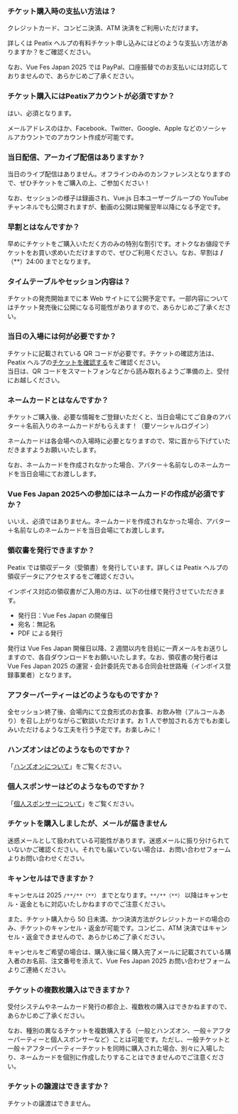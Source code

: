 ### チケット購入時の支払い方法は？

クレジットカード、コンビニ決済、ATM 決済をご利用いただけます。

詳しくは Peatix ヘルプの有料チケット申し込みにはどのような支払い方法がありますか？をご確認ください。

なお、Vue Fes Japan 2025 では PayPal、口座振替でのお支払いには対応しておりませんので、あらかじめご了承ください。

### チケット購入にはPeatixアカウントが必須ですか？

はい、必須となります。

メールアドレスのほか、Facebook、Twitter、Google、Apple などのソーシャルアカウントでのアカウント作成が可能です。 

### 当日配信、アーカイブ配信はありますか？

当日のライブ配信はありません。オフラインのみのカンファレンスとなりますので、ぜひチケットをご購入の上、ご参加ください！

なお、セッションの様子は録画され、Vue.js 日本ユーザーグループの YouTube チャンネルでも公開されますが、動画の公開は開催翌年以降になる予定です。

### 早割とはなんですか？

早めにチケットをご購入いただく方のみの特別な割引です。オトクなお値段でチケットをお買い求めいただけますので、ぜひご利用ください。なお、早割は **/**（**）24:00 までとなります。

### タイムテーブルやセッション内容は？

チケットの発売開始までに本 Web サイトにて公開予定です。一部内容についてはチケット発売後に公開になる可能性がありますので、あらかじめご了承ください。

### 当日の入場には何が必要ですか？

<!-- TODO: link -->
チケットに記載されている QR コードが必要です。チケットの確認方法は、Peatix ヘルプの[チケットを確認する]()をご確認ください。\
当日は、QR コードをスマートフォンなどから読み取れるようご準備の上、受付にお越しください。

### ネームカードとはなんですか？

チケットご購入後、必要な情報をご登録いただくと、当日会場にてご自身のアバター＋名前入りのネームカードがもらえます！（要ソーシャルログイン）

ネームカードは各会場への入場時に必要となりますので、常に首から下げていただきますようお願いいたします。

なお、ネームカードを作成されなかった場合、アバター＋名前なしのネームカードを当日会場にてお渡しします。

### Vue Fes Japan 2025への参加にはネームカードの作成が必須ですか？

いいえ、必須ではありません。ネームカードを作成されなかった場合、アバター＋名前なしのネームカードを当日会場にてお渡しします。

### 領収書を発行できますか？

Peatix では領収データ（受領書）を発行しています。詳しくは Peatix ヘルプの領収データにアクセスするをご確認ください。

インボイス対応の領収書がご入用の方は、以下の仕様で発行させていただきます。

- 発行日：Vue Fes Japan の開催日
- 宛名：無記名
- PDF による発行

発行は Vue Fes Japan 開催日以降、2 週間以内を目処に一斉メールをお送りしますので、各自ダウンロードをお願いいたします。なお、領収書の発行者は Vue Fes Japan 2025 の運営・会計委託先である合同会社世路庵（インボイス登録事業者）となります。

### アフターパーティーはどのようなものですか？

全セッション終了後、会場内にて立食形式のお食事、お飲み物（アルコールあり）を召し上がりながらご歓談いただけます。お 1 人で参加される方でもお楽しみいただけるような工夫を行う予定です。お楽しみに！

### ハンズオンはどのようなものですか？

「[ハンズオンについて](#hands-on)」をご覧ください。

### 個人スポンサーはどのようなものですか？

「[個人スポンサーについて](#individual-sponsor)」をご覧ください。

### チケットを購入しましたが、メールが届きません

迷惑メールとして扱われている可能性があります。迷惑メールに振り分けられていないかご確認ください。それでも届いていない場合は、お問い合わせフォームよりお問い合わせください。

### キャンセルはできますか？

<!-- TODO: fix -->
キャンセルは 2025 `/**/**（**）` までとなります。`**/**（**）` 以降はキャンセル・返金ともに対応いたしかねますのでご注意ください。

また、チケット購入から 50 日未満、かつ決済方法がクレジットカードの場合のみ、チケットのキャンセル・返金が可能です。コンビニ、ATM 決済ではキャンセル・返金できませんので、あらかじめご了承ください。

キャンセルをご希望の場合は、購入後に届く購入完了メールに記載されている購入者のお名前、注文番号を添えて、Vue Fes Japan 2025 お問い合わせフォームよりご連絡ください。

### チケットの複数枚購入はできますか？

受付システムやネームカード発行の都合上、複数枚の購入はできかねますので、あらかじめご了承ください。

なお、種別の異なるチケットを複数購入する（一般とハンズオン、一般＋アフターパーティーと個人スポンサーなど）ことは可能です。ただし、一般チケットと一般＋アフターパーティーチケットを同時に購入された場合、別々に入場したり、ネームカードを個別に作成したりすることはできませんのでご注意ください。

### チケットの譲渡はできますか？

チケットの譲渡はできません。